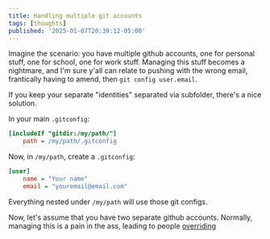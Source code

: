 ```yaml
---
title: Handling multiple git accounts
tags: [thoughts]
published: '2025-01-07T20:39:12-05:00'
---
```


Imagine the scenario: you have multiple github accounts, one for personal stuff, one for school, one for work stuff. Managing this stuff becomes a nightmare, and I'm sure y'all can relate to pushing with the wrong email, frantically having to amend, then `git config user.email`.

If you keep your separate "identities" separated via subfolder, there's a nice solution.

In your main `.gitconfig`:

```ini
[includeIf "gitdir:/my/path/"]
    path = /my/path/.gitconfig
```

Now, in `/my/path`, create a `.gitconfig`:

```ini
[user]
    name = "Your name"
    email = "youremail@email.com"
```

Everything nested under `/my/path` will use those git configs.

Now, let's assume that you have two separate github accounts. Normally, managing this is a pain in the ass, leading to people [overriding]()
